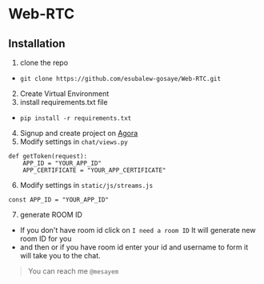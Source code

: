 # Web-RTC

## Installation

1. clone the repo
- `git clone https://github.com/esubalew-gosaye/Web-RTC.git`
2. Create Virtual Environment
3. install requirements.txt file
- `pip install -r requirements.txt`
4. Signup and create project on [Agora](https://www.agora.io/en/)
5. Modify settings in `chat/views.py`
```
def getToken(request):
    APP_ID = "YOUR_APP_ID"
    APP_CERTIFICATE = "YOUR_APP_CERTIFICATE"

```
6. Modify settings in `static/js/streams.js`
```
const APP_ID = "YOUR_APP_ID"
```
7. generate ROOM ID
- If you don't have room id click on `I need a room ID` It will generate new room ID for you
- and then or if you have room id enter your id and username to form it will take you to the chat.

> You can reach me `@mesayem`
